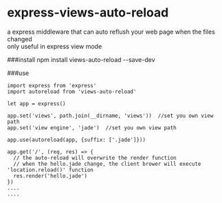 # express-views-auto-reload
a express middleware that can auto reflush your web page when the files changed    
only useful in express view mode


###install
npm install views-auto-reload --save-dev 

###use 
```
import express from 'express'
import autoreload from 'views-auto-reload'

let app = express()

app.set('views', path.join(__dirname, 'views'))  //set you own view path
app.set('view engine', 'jade')  //set you own view path

app.use(autoreload(app, {suffix: ['.jade']}))

app.get('/', (req, res) => {
  // the auto-reload will overwrite the render function
  // when the hello.jade change, the client brower will execute 'location.reload()' function
  res.render('hello.jade') 
})
....
....
```
